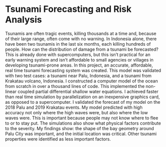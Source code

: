 # Tsunami Forecasting and Risk Analysis
Tsunamis are often tragic events, killing thousands at a time and, because of their
large range, often come with no warning. In Indonesia alone, there have been two tsunamis in
the last six months, each killing hundreds of people. How can the distribution of damage from
a tsunami be forecasted? This is already done with supercomputers, but this isn’t practical for
an early warning system and isn’t affordable to small agencies or villages in developing
tsunami-prone areas. In this project, an accurate, affordable, real time tsunami forecasting
system was created. This model was validated with two test cases: a tsunami near Palu,
Indonesia, and a tsunami from Krakatau volcano, Indonesia.
I constructed a computer model of the ocean from scratch in over a thousand lines of
code. This implemented the non-linear coupled partial differential shallow water equations. I
achieved faster than real time simulation by parallelization on an inexpensive graphics card,
as opposed to a supercomputer. I validated the forecast of my model on the 2018 Palu and
2019 Krakatau events. My model predicted with high accuracy not only where the high
waves were, but also where the low waves were. This is important because people may not
know where to flee to or to stay put.
The simulations also show what physical factors contribute to the severity. My
findings show: the shape of the bay geometry around Palu City was important, and the initial
location was critical. Other tsunami properties were identified as less important factors.
